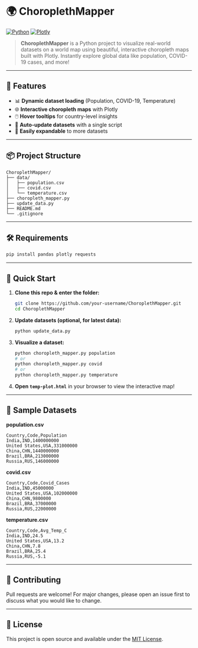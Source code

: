 # 🌍 ChoroplethMapper

[![Python](https://img.shields.io/badge/Python-3.7%2B-blue?logo=python)](https://www.python.org/)
[![Plotly](https://img.shields.io/badge/Plotly-Interactive%20Maps-orange?logo=plotly)](https://plotly.com/python/)

> **ChoroplethMapper** is a Python project to visualize real-world datasets on a world map using beautiful, interactive choropleth maps built with Plotly. Instantly explore global data like population, COVID-19 cases, and more!

---

## 🚀 Features
- 📊 **Dynamic dataset loading** (Population, COVID-19, Temperature)
- 🌐 **Interactive choropleth maps** with Plotly
- 🖱️ **Hover tooltips** for country-level insights
- 🔄 **Auto-update datasets** with a single script
- 🧩 **Easily expandable** to more datasets

---

## 📦 Project Structure
```
ChoroplethMapper/
├── data/
│   ├── population.csv
│   ├── covid.csv
│   └── temperature.csv
├── choropleth_mapper.py
├── update_data.py
├── README.md
└── .gitignore
```

---

## 🛠️ Requirements
```bash
pip install pandas plotly requests
```

---

## 🚦 Quick Start
1. **Clone this repo & enter the folder:**
   ```bash
   git clone https://github.com/your-username/ChoroplethMapper.git
   cd ChoroplethMapper
   ```
2. **Update datasets (optional, for latest data):**
   ```bash
   python update_data.py
   ```
3. **Visualize a dataset:**
   ```bash
   python choropleth_mapper.py population
   # or
   python choropleth_mapper.py covid
   # or
   python choropleth_mapper.py temperature
   ```
4. **Open `temp-plot.html`** in your browser to view the interactive map!

---

## 📂 Sample Datasets
**population.csv**
```
Country,Code,Population
India,IND,1400000000
United States,USA,331000000
China,CHN,1440000000
Brazil,BRA,213000000
Russia,RUS,146000000
```
**covid.csv**
```
Country,Code,Covid_Cases
India,IND,45000000
United States,USA,102000000
China,CHN,9800000
Brazil,BRA,37000000
Russia,RUS,22000000
```
**temperature.csv**
```
Country,Code,Avg_Temp_C
India,IND,24.5
United States,USA,13.2
China,CHN,7.8
Brazil,BRA,25.4
Russia,RUS,-5.1
```

---

## 🤝 Contributing
Pull requests are welcome! For major changes, please open an issue first to discuss what you would like to change.

---

## 📄 License
This project is open source and available under the [MIT License](LICENSE). 
